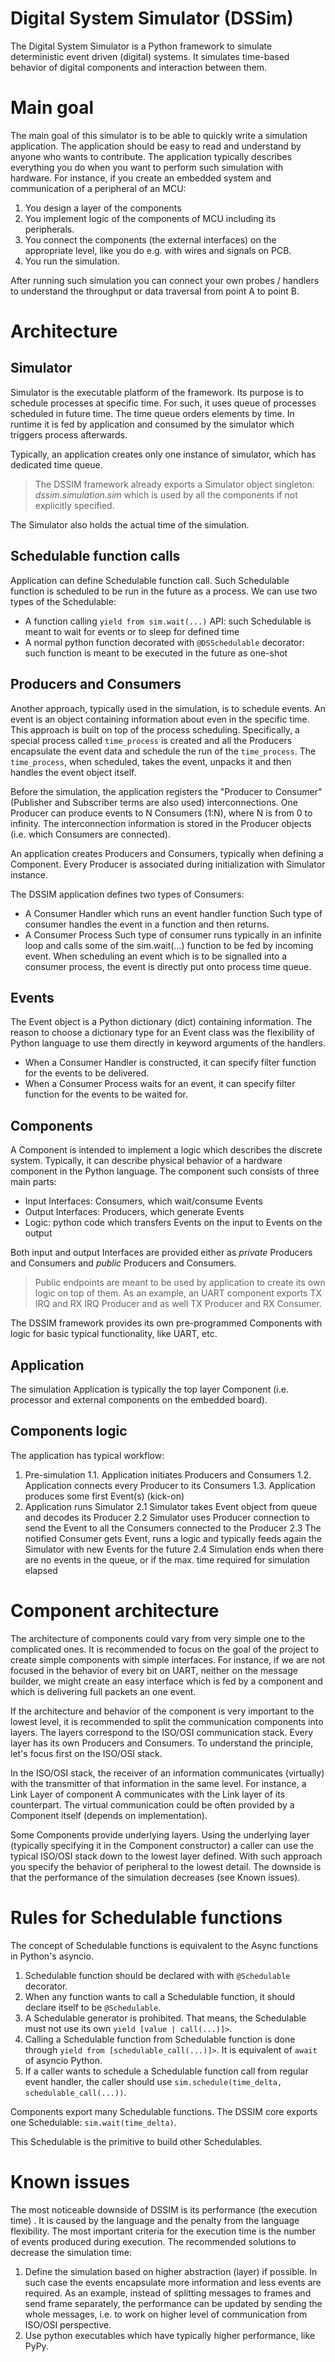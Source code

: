 
# Digital System Simulator (DSSim)

The Digital System Simulator is a Python framework to simulate deterministic event driven (digital) systems. It simulates time-based behavior of digital components and interaction between them.
# Main goal
The main goal of this simulator is to be able to quickly write a simulation application. The application should be easy to read and understand by anyone who wants to contribute.
The application typically describes everything you do when you want to perform such simulation with hardware.
For instance, if you create an embedded system and communication of a peripheral of an MCU:
1. You design a layer of the components
2. You implement logic of the components of MCU including its peripherals.
3. You connect the components (the external interfaces) on the appropriate level, like you do e.g. with wires and signals on PCB.
5. You run the simulation.

After running such simulation you can connect your own probes / handlers to understand the throughput or data traversal from point A to point B.

# Architecture
## Simulator
Simulator is the executable platform of the framework. Its purpose is to schedule processes at specific time. For such, it uses queue of processes scheduled in future time. 
The time queue orders elements by time. In runtime it is fed by application and consumed by the simulator which triggers process afterwards.

Typically, an application creates only one instance of simulator, which has dedicated time queue.

> The DSSIM framework already exports a Simulator object singleton: *dssim.simulation.sim* which is used by all the components if not explicitly specified.

The Simulator also holds the actual time of the simulation.

## Schedulable function calls
Application can define Schedulable function call. Such Schedulable function is scheduled to be run in the future as a process.
We can use two types of the Schedulable:
* A function calling `yield from sim.wait(...)` API: such Schedulable is meant to wait for events or to sleep for defined time
* A normal python function  decorated with `@DSSchedulable` decorator: such function is meant to be executed in the future as one-shot

## Producers and Consumers
Another approach, typically used in the simulation, is to schedule events. An event is an object containing information about even in the specific time. This approach is built on top of the process scheduling.
Specifically, a special process called `time_process` is created and all the Producers encapsulate the event data and schedule the run of the `time_process`. The `time_process`, when scheduled, takes the event, unpacks it and then handles the event object itself.

Before the simulation, the application registers the "Producer to Consumer" (Publisher and Subscriber terms are also used) interconnections.
One Producer can produce events to N Consumers (1:N), where N is from 0 to infinity.
The interconnection information is stored in the Producer objects (i.e. which Consumers are connected).

An application creates Producers and Consumers, typically when defining a Component.
Every Producer is associated during initialization with Simulator instance.

The DSSIM application defines two types of Consumers:
* A Consumer Handler which runs an event handler function
Such type of consumer handles the event in a function and then returns.
* A Consumer Process
Such type of consumer runs typically in an infinite loop and calls some of the sim.wait(...) function to be fed by incoming event. When scheduling an event which is to be signalled into a consumer process, the event is directly put onto process time queue.

## Events
The Event object is a Python dictionary (dict) containing information. The reason to choose a dictionary type for an Event class was the flexibility of Python language to use them directly in keyword arguments of the handlers.
* When a Consumer Handler is constructed, it can specify filter function for the events to be delivered.
* When a Consumer Process waits for an event, it can specify filter function for the events to be waited for.

## Components
A Component is intended to implement a logic which describes the discrete system. Typically, it can describe physical behavior of a hardware component in the Python language. 
The component such consists of three main parts:
* Input Interfaces: Consumers, which wait/consume Events
* Output Interfaces: Producers, which generate Events
* Logic: python code which transfers Events on the input to Events on the output

Both input and output Interfaces are provided either as *private* Producers and Consumers and *public* Producers and Consumers.
> Public endpoints are meant to be used by application to create its own logic on top of them. As an example, an UART component exports TX IRQ and RX IRQ Producer and as well TX Producer and RX Consumer.

The DSSIM framework provides its own pre-programmed Components with logic for basic typical functionality, like UART, etc.

## Application
The simulation Application is typically the top layer Component (i.e. processor and external components on the embedded board).

## Components logic
The application has typical workflow:
1. Pre-simulation
1.1. Application initiates Producers and Consumers
1.2. Application connects every Producer to its Consumers
1.3. Application produces some first Event(s) (kick-on)
2. Application runs Simulator
2.1 Simulator takes Event object from queue and decodes its Producer
2.2 Simulator uses Producer connection to send the Event to all the Consumers connected to the Producer
2.3 The notified Consumer gets Event, runs a logic and typically feeds again the Simulator with new Events for the future
2.4 Simulation ends when there are no events in the queue, or if the max. time required for simulation elapsed

# Component architecture
The architecture of components could vary from very simple one to the complicated ones. It is recommended to focus on the goal of the project to create simple components
with simple interfaces. For instance, if we are not focused in the behavior of every bit on UART, neither on the message builder, we might create an easy interface which is 
fed by a component and which is delivering full packets an one event.

If the architecture and behavior of the component is very important to the lowest level, it is recommended to split the communication components into layers.
The layers correspond to the ISO/OSI communication stack. Every layer has its own Producers and Consumers.
To understand the principle, let's focus first on the ISO/OSI stack.

In the ISO/OSI stack, the receiver of an information communicates (virtually) with the transmitter of that information in the same level. For instance, a Link Layer of component A
communicates with the Link layer of its counterpart.
The virtual communication could be often provided by a Component itself (depends on implementation).

Some Components provide underlying layers. Using the underlying layer (typically specifying it in the Component constructor) a caller can use the typical ISO/OSI stack down to the lowest layer defined.
With such approach you specify the behavior of peripheral to the lowest detail. The downside is that the performance of the simulation decreases (see Known issues).

# Rules for Schedulable functions
The concept of Schedulable functions is equivalent to the Async functions in Python's asyncio.
1. Schedulable function should be declared with with `@Schedulable` decorator.
2. When any function wants to call a Schedulable function, it should declare itself to be `@Schedulable`.
3. A Schedulable generator is prohibited. That means, the Schedulable must not use its own `yield [value | call(...)]>`.
4. Calling a Schedulable function from Schedulable function is done through `yield from [schedulable_call(...)]>`. It is equivalent of `await` of asyncio Python.
5. If a caller wants to schedule a Schedulable function call from regular event handler, the caller should use `sim.schedule(time_delta, schedulable_call(...))`.

Components export many Schedulable functions.
The DSSIM core exports one Schedulable: `sim.wait(time_delta)`.

This Schedulable is the primitive to build other Schedulables.

# Known issues
The most noticeable downside of DSSIM is its performance (the execution time) . It is caused by the language and the penalty from the language flexibility.
The most important criteria for the execution time is the number of events produced during execution.
The recommended solutions to decrease the simulation time:
1. Define the simulation based on higher abstraction (layer) if possible. In such case the events encapsulate more information and less events are required. As an example, instead of splitting messages to frames and send frame separately, the performance can be updated by sending the whole messages, i.e. to work on higher level of communication from ISO/OSI perspective.
2. Use python executables which have typically higher performance, like PyPy.
